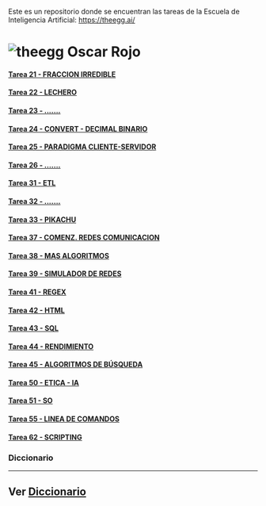 Este es un repositorio donde se encuentran las tareas de la Escuela de Inteligencia Artificial: https://theegg.ai/

# ![theegg](https://theegg.ai/plataforma/images/logo.png)  Oscar Rojo 


#### [Tarea 21 - FRACCION IRREDIBLE](https://github.com/zumaia/theegg_ai/tree/master/tarea_21/README.md)
#### [Tarea 22 - LECHERO](https://github.com/zumaia/theegg_ai/tree/master/tarea_22/README.md)
#### [Tarea 23 - .......](https://github.com/zumaia/theegg_ai/tree/master/tarea_23/README.md)
#### [Tarea 24 - CONVERT - DECIMAL BINARIO](https://github.com/zumaia/theegg_ai/tree/master/tarea_24/README.md)
#### [Tarea 25 - PARADIGMA CLIENTE-SERVIDOR](https://github.com/zumaia/theegg_ai/tree/master/tarea_25/README.md)
#### [Tarea 26 - .......](https://github.com/zumaia/theegg_ai/tree/master/tarea_26/README.md)
#### [Tarea 31 - ETL](https://github.com/zumaia/theegg_ai/tree/master/tarea_31/README.md)
#### [Tarea 32 - .......](https://github.com/zumaia/theegg_ai/tree/master/tarea_32/README.md)
#### [Tarea 33 - PIKACHU](https://github.com/zumaia/theegg_ai/tree/master/tarea_33/README.md)
#### [Tarea 37 - COMENZ. REDES COMUNICACION](https://github.com/zumaia/theegg_ai/tree/master/tarea_37/README.md)
#### [Tarea 38 - MAS ALGORITMOS](https://github.com/zumaia/theegg_ai/tree/master/tarea_38/README.md)
#### [Tarea 39 - SIMULADOR DE REDES](https://github.com/zumaia/theegg_ai/tree/master/tarea_39/README.md)
#### [Tarea 41 - REGEX](https://github.com/zumaia/theegg_ai/tree/master/tarea_41/README.md)
#### [Tarea 42 - HTML](https://github.com/zumaia/theegg_ai/tree/master/tarea_42/README.md)
#### [Tarea 43 - SQL](https://github.com/zumaia/theegg_ai/tree/master/tarea_43/README.md)
#### [Tarea 44 - RENDIMIENTO](https://github.com/zumaia/theegg_ai/tree/master/tarea_44/README.md)
#### [Tarea 45 - ALGORITMOS DE BÚSQUEDA](https://github.com/zumaia/theegg_ai/tree/master/tarea_45/README.md)
#### [Tarea 50 - ETICA - IA](https://github.com/zumaia/theegg_ai/tree/master/tarea_50/README.md)
#### [Tarea 51 - SO](https://github.com/zumaia/theegg_ai/tree/master/tarea_51/README.md)
#### [Tarea 55 - LINEA DE COMANDOS](https://github.com/zumaia/theegg_ai/tree/master/tarea_55/README.md)
#### [Tarea 62 - SCRIPTING](https://github.com/zumaia/theegg_ai/tree/master/tarea_62/README.md)

### Diccionario 

---
Ver [Diccionario](../diccionario/README.md)
---

